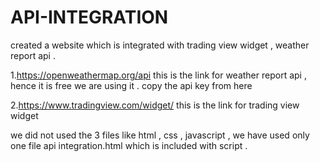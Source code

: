 # API-INTEGRATION
created a website which is integrated with trading view widget , weather report api .

1.https://openweathermap.org/api
this is the link for weather report api , hence it is free we are using it .
copy the api key from here

2.https://www.tradingview.com/widget/
this is the link for trading view widget

we did not used the 3 files like html , css , javascript , we have used only one file api integration.html which is included with script .
